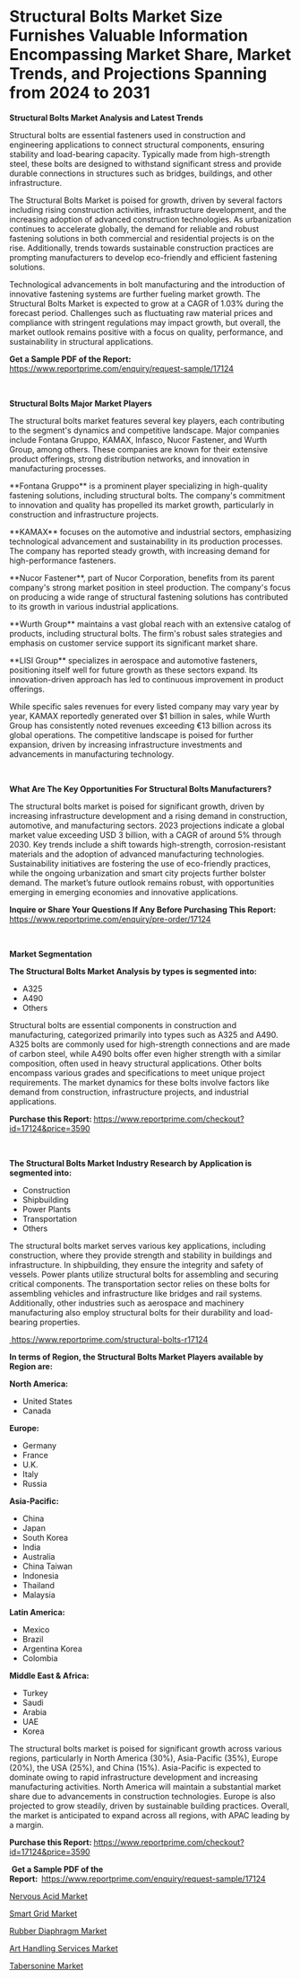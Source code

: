 <p><h1>Structural Bolts Market Size Furnishes Valuable Information Encompassing Market Share, Market Trends, and Projections Spanning from 2024 to 2031</h1></p><p><strong>Structural Bolts Market Analysis and Latest Trends</strong></p>
<p><p>Structural bolts are essential fasteners used in construction and engineering applications to connect structural components, ensuring stability and load-bearing capacity. Typically made from high-strength steel, these bolts are designed to withstand significant stress and provide durable connections in structures such as bridges, buildings, and other infrastructure.</p><p>The Structural Bolts Market is poised for growth, driven by several factors including rising construction activities, infrastructure development, and the increasing adoption of advanced construction technologies. As urbanization continues to accelerate globally, the demand for reliable and robust fastening solutions in both commercial and residential projects is on the rise. Additionally, trends towards sustainable construction practices are prompting manufacturers to develop eco-friendly and efficient fastening solutions.</p><p>Technological advancements in bolt manufacturing and the introduction of innovative fastening systems are further fueling market growth. The Structural Bolts Market is expected to grow at a CAGR of 1.03% during the forecast period. Challenges such as fluctuating raw material prices and compliance with stringent regulations may impact growth, but overall, the market outlook remains positive with a focus on quality, performance, and sustainability in structural applications.</p></p>
<p><strong>Get a Sample PDF of the Report:&nbsp;</strong> <a href="https://www.reportprime.com/enquiry/request-sample/17124?utm_campaign=1087&utm_medium=2&utm_source=Github&utm_content=ia&utm_term=24112024&utm_id=structural-bolts">https://www.reportprime.com/enquiry/request-sample/17124</a></p>
<p>&nbsp;</p>
<p><strong>Structural Bolts Major Market Players</strong></p>
<p><p>The structural bolts market features several key players, each contributing to the segment's dynamics and competitive landscape. Major companies include Fontana Gruppo, KAMAX, Infasco, Nucor Fastener, and Wurth Group, among others. These companies are known for their extensive product offerings, strong distribution networks, and innovation in manufacturing processes.</p><p>**Fontana Gruppo** is a prominent player specializing in high-quality fastening solutions, including structural bolts. The company's commitment to innovation and quality has propelled its market growth, particularly in construction and infrastructure projects.</p><p>**KAMAX** focuses on the automotive and industrial sectors, emphasizing technological advancement and sustainability in its production processes. The company has reported steady growth, with increasing demand for high-performance fasteners.</p><p>**Nucor Fastener**, part of Nucor Corporation, benefits from its parent company's strong market position in steel production. The company's focus on producing a wide range of structural fastening solutions has contributed to its growth in various industrial applications.</p><p>**Wurth Group** maintains a vast global reach with an extensive catalog of products, including structural bolts. The firm's robust sales strategies and emphasis on customer service support its significant market share.</p><p>**LISI Group** specializes in aerospace and automotive fasteners, positioning itself well for future growth as these sectors expand. Its innovation-driven approach has led to continuous improvement in product offerings.</p><p>While specific sales revenues for every listed company may vary year by year, KAMAX reportedly generated over $1 billion in sales, while Wurth Group has consistently noted revenues exceeding €13 billion across its global operations. The competitive landscape is poised for further expansion, driven by increasing infrastructure investments and advancements in manufacturing technology.</p></p>
<p>&nbsp;</p>
<p><strong>What Are The Key Opportunities For Structural Bolts Manufacturers?</strong></p>
<p><p>The structural bolts market is poised for significant growth, driven by increasing infrastructure development and a rising demand in construction, automotive, and manufacturing sectors. 2023 projections indicate a global market value exceeding USD 3 billion, with a CAGR of around 5% through 2030. Key trends include a shift towards high-strength, corrosion-resistant materials and the adoption of advanced manufacturing technologies. Sustainability initiatives are fostering the use of eco-friendly practices, while the ongoing urbanization and smart city projects further bolster demand. The market’s future outlook remains robust, with opportunities emerging in emerging economies and innovative applications.</p></p>
<p><strong>Inquire or Share Your Questions If Any Before Purchasing This Report:</strong> <a href="https://www.reportprime.com/enquiry/pre-order/17124?utm_campaign=1087&utm_medium=2&utm_source=Github&utm_content=ia&utm_term=24112024&utm_id=structural-bolts">https://www.reportprime.com/enquiry/pre-order/17124</a></p>
<p>&nbsp;</p>
<p><strong>Market Segmentation</strong></p>
<p><strong>The Structural Bolts Market Analysis by types is segmented into:</strong></p>
<p><ul><li>A325</li><li>A490</li><li>Others</li></ul></p>
<p><p>Structural bolts are essential components in construction and manufacturing, categorized primarily into types such as A325 and A490. A325 bolts are commonly used for high-strength connections and are made of carbon steel, while A490 bolts offer even higher strength with a similar composition, often used in heavy structural applications. Other bolts encompass various grades and specifications to meet unique project requirements. The market dynamics for these bolts involve factors like demand from construction, infrastructure projects, and industrial applications.</p></p>
<p><strong>Purchase this Report:&nbsp;</strong><a href="https://www.reportprime.com/checkout?id=17124&price=3590&utm_campaign=1087&utm_medium=2&utm_source=Github&utm_content=ia&utm_term=24112024&utm_id=structural-bolts">https://www.reportprime.com/checkout?id=17124&price=3590</a></p>
<p>&nbsp;</p>
<p><strong>The Structural Bolts Market Industry Research by Application is segmented into:</strong></p>
<p><ul><li>Construction</li><li>Shipbuilding</li><li>Power Plants</li><li>Transportation</li><li>Others</li></ul></p>
<p><p>The structural bolts market serves various key applications, including construction, where they provide strength and stability in buildings and infrastructure. In shipbuilding, they ensure the integrity and safety of vessels. Power plants utilize structural bolts for assembling and securing critical components. The transportation sector relies on these bolts for assembling vehicles and infrastructure like bridges and rail systems. Additionally, other industries such as aerospace and machinery manufacturing also employ structural bolts for their durability and load-bearing properties.</p></p>
<p><a href="https://www.reportprime.com/structural-bolts-r17124?utm_campaign=1087&utm_medium=2&utm_source=Github&utm_content=ia&utm_term=24112024&utm_id=structural-bolts">&nbsp;https://www.reportprime.com/structural-bolts-r17124</a></p>
<p><strong>In terms of Region, the Structural Bolts Market Players available by Region are:</strong></p>
<p>
    <p> <strong> North America: </strong>
        <ul>
            <li>United States</li>
            <li>Canada</li>
        </ul>
        </p> 
    <p> <strong> Europe: </strong>
        <ul>
            <li>Germany</li>
            <li>France</li>
            <li>U.K.</li>
            <li>Italy</li>
            <li>Russia</li>
        </ul>
        </p> 
    <p> <strong> Asia-Pacific: </strong>
        <ul>
            <li>China</li>
            <li>Japan</li>
            <li>South Korea</li>
            <li>India</li>
            <li>Australia</li>
            <li>China Taiwan</li>
            <li>Indonesia</li>
            <li>Thailand</li>
            <li>Malaysia</li>
        </ul>
        </p> 
    <p> <strong> Latin America: </strong>
        <ul>
            <li>Mexico</li>
            <li>Brazil</li>
            <li>Argentina Korea</li>
            <li>Colombia</li>
        </ul>
        </p> 
    <p> <strong> Middle East & Africa: </strong>
        <ul>
            <li>Turkey</li>
            <li>Saudi</li>
            <li>Arabia</li>
            <li>UAE</li>
            <li>Korea</li>
        </ul>
    </p>
    </p>
<p><p>The structural bolts market is poised for significant growth across various regions, particularly in North America (30%), Asia-Pacific (35%), Europe (20%), the USA (25%), and China (15%). Asia-Pacific is expected to dominate owing to rapid infrastructure development and increasing manufacturing activities. North America will maintain a substantial market share due to advancements in construction technologies. Europe is also projected to grow steadily, driven by sustainable building practices. Overall, the market is anticipated to expand across all regions, with APAC leading by a margin.</p></p>
<p><strong>Purchase this Report: </strong><a href="https://www.reportprime.com/checkout?id=17124&price=3590&utm_campaign=1087&utm_medium=2&utm_source=Github&utm_content=ia&utm_term=24112024&utm_id=structural-bolts">https://www.reportprime.com/checkout?id=17124&price=3590</a></p>
<p>&nbsp;<strong>Get a Sample PDF of the Report:&nbsp;&nbsp;</strong><a href="https://www.reportprime.com/enquiry/request-sample/17124?utm_campaign=1087&utm_medium=2&utm_source=Github&utm_content=ia&utm_term=24112024&utm_id=structural-bolts">https://www.reportprime.com/enquiry/request-sample/17124</a></p>
<p><strong></strong></p>
<p><p><a href="https://www.linkedin.com/pulse/nervous-acid-market-trends-focusing-insight-forecast-yy3te?utm_campaign=1087&utm_medium=2&utm_source=Github&utm_content=ia&utm_term=24112024&utm_id=structural-bolts">Nervous Acid Market</a></p><p><a href="https://issuu.com/reportprime-2/docs/smart-grid-market-size-2030.pptx_d037d9065a6dfc?utm_campaign=1087&utm_medium=2&utm_source=Github&utm_content=ia&utm_term=24112024&utm_id=structural-bolts">Smart Grid Market</a></p><p><a href="https://github.com/manesros8/Market-Research-Report-List-1/blob/main/rubber-diaphragm-market.md?utm_campaign=1087&utm_medium=2&utm_source=Github&utm_content=ia&utm_term=24112024&utm_id=structural-bolts">Rubber Diaphragm Market</a></p><p><a href="https://issuu.com/reportprime-2/docs/art-handling-services-market-size-2_da82cc31527596?utm_campaign=1087&utm_medium=2&utm_source=Github&utm_content=ia&utm_term=24112024&utm_id=structural-bolts">Art Handling Services Market</a></p><p><a href="https://www.linkedin.com/pulse/booming-tabersonine-market-sector-analysis-growth-projections-ancwe?utm_campaign=1087&utm_medium=2&utm_source=Github&utm_content=ia&utm_term=24112024&utm_id=structural-bolts">Tabersonine Market</a></p></p>